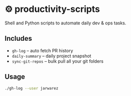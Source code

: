 # ⚙️ productivity-scripts

Shell and Python scripts to automate daily dev & ops tasks.

## Includes
- `gh-log` – auto fetch PR history
- `daily-summary` – daily project snapshot
- `sync-git-repos` – bulk pull all your git folders

## Usage
```bash
./gh-log --user jarwarez
```
